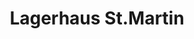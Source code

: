 ---
title: "Lagerhaus St.Martin"
url: /st-martin-im-muehlkreis/lagerhaus-st-martin/
shop: Autowerkstatt
---